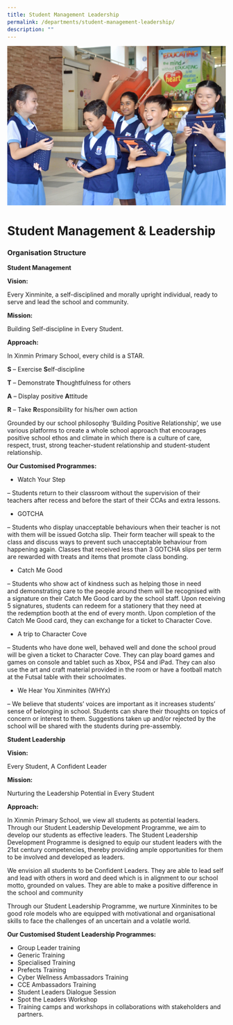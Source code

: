 ```yaml
---
title: Student Management Leadership
permalink: /departments/student-management-leadership/
description: ""
---
```

![](/images/Department%20Pics/sml%20dept%20s.jpg)

# **Student Management & Leadership**

### Organisation Structure



**Student Management**

**Vision:**&nbsp;

Every Xinminite, a self-disciplined and morally upright individual, ready to serve and lead the school and community.

**Mission:**&nbsp;

Building Self-discipline in Every Student.

**Approach:**&nbsp;

In Xinmin Primary School, every child is a STAR.

**S**&nbsp;– Exercise&nbsp;**S**elf-discipline

**T**&nbsp;– Demonstrate&nbsp;**T**houghtfulness for others

**A**&nbsp;– Display positive&nbsp;**A**ttitude

**R**&nbsp;– Take&nbsp;**R**esponsibility for his/her own action

Grounded by our school philosophy ‘Building Positive Relationship’, we use various platforms to create a whole school approach that encourages positive school ethos and climate in which there is a culture of care, respect, trust, strong teacher-student relationship and student-student relationship.

**Our Customised Programmes:**

*   Watch Your Step

– Students return to their classroom without the supervision of their teachers after&nbsp;recess and before the start of their CCAs and extra lessons.

*   GOTCHA

– Students who display unacceptable behaviours when their teacher is not with&nbsp;them will be issued Gotcha slip. Their form teacher will speak to the class and&nbsp;discuss ways to prevent such unacceptable behaviour from happening again. Classes that received less than 3 GOTCHA slips per term are rewarded with&nbsp;treats and items that promote class bonding.

*   Catch Me Good

– Students who show act of kindness such as helping those in need and&nbsp;demonstrating care to the people around them will be recognised with a&nbsp;signature on their Catch Me Good card by the school staff. Upon receiving 5&nbsp;signatures, students can redeem for a stationery that they need at the&nbsp;redemption booth at the end of every month. Upon completion of the Catch Me&nbsp;Good card, they can exchange for a ticket to Character Cove.

*   A trip to Character Cove

– Students who have done well, behaved well and done the school proud will be&nbsp;given a ticket to Character Cove. They can play board games and games on&nbsp;console and tablet such as Xbox, PS4 and iPad. They can also use the art and&nbsp;craft material provided in the room or have a football match at the Futsal table&nbsp;with their schoolmates.

*   We Hear You Xinminites (WHYx)

– We believe that students’ voices are important as it increases students’ sense of&nbsp;belonging in school. Students can share their thoughts on topics of concern or&nbsp;interest to them. Suggestions taken up and/or rejected by the school will be&nbsp;shared with the students during pre-assembly.

**Student Leadership**

**Vision:**&nbsp;

Every Student, A Confident Leader

**Mission:**&nbsp;

Nurturing the Leadership Potential in Every Student

**Approach:**&nbsp;

In Xinmin Primary School, we view all students as potential leaders. Through our Student Leadership Development Programme, we aim to develop our students as effective leaders. The Student Leadership Development Programme is designed to equip our student leaders with the 21st century competencies, thereby providing ample opportunities for them to be involved and developed as leaders.

We envision all students to be Confident Leaders. They are able to lead self and lead with others in word and deed which is in alignment to our school motto, grounded on values.&nbsp;They are able to make a positive difference in the school and community

Through our Student Leadership Programme, we nurture Xinminites to be good role models who are equipped with motivational and organisational skills to face the challenges of an uncertain and a volatile world.

**Our Customised Student Leadership Programmes:**

*   Group Leader training
*   Generic Training
*   Specialised Training
*   Prefects Training
*   Cyber Wellness Ambassadors Training
*   CCE Ambassadors Training
*   Student Leaders Dialogue Session
*   Spot the Leaders Workshop
*   Training camps and workshops in collaborations with stakeholders and partners.